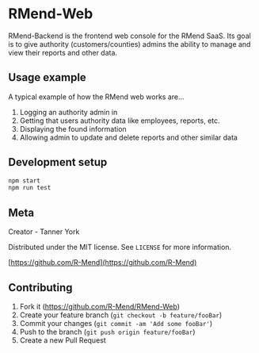 # RMend-Web

RMend-Backend is the frontend web console for the RMend SaaS. Its goal is to give authority (customers/counties) admins the ability to manage and view their reports and other data.


## Usage example

A typical example of how the RMend web works are...
1. Logging an authority admin in
2. Getting that users authority data like employees, reports, etc.
3. Displaying the found information
4. Allowing admin to update and delete reports and other similar data

## Development setup

```sh
npm start
npm run test
```

## Meta

Creator - Tanner York

Distributed under the MIT license. See ``LICENSE`` for more information.

[https://github.com/R-Mend](https://github.com/R-Mend)

## Contributing

1. Fork it (https://github.com/R-Mend/RMend-Web)
2. Create your feature branch (`git checkout -b feature/fooBar`)
3. Commit your changes (`git commit -am 'Add some fooBar'`)
4. Push to the branch (`git push origin feature/fooBar`)
5. Create a new Pull Request
